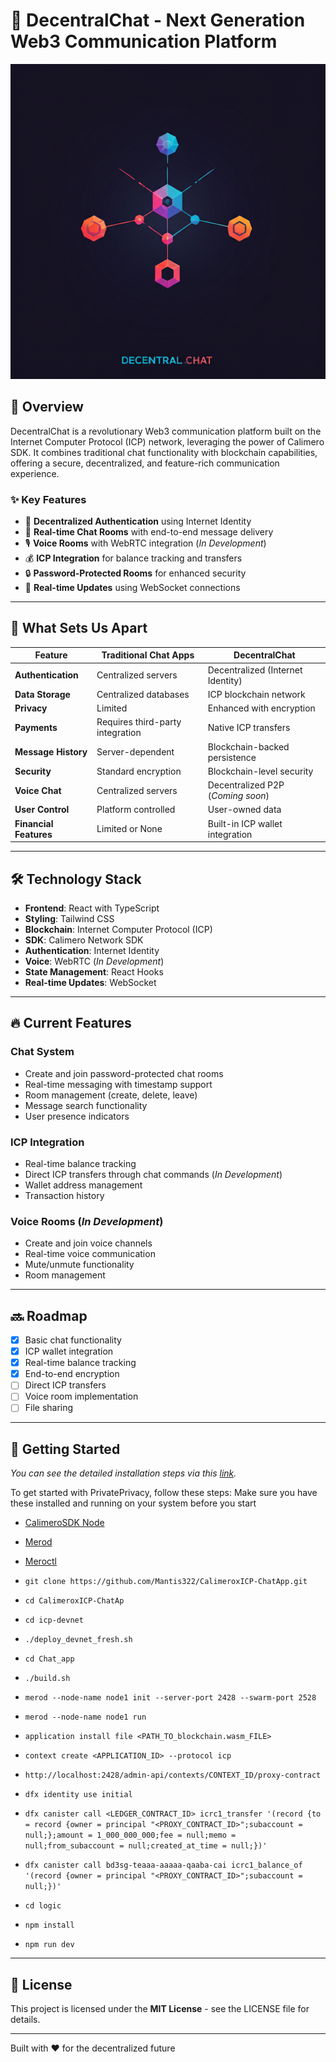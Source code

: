 # 🌟 DecentralChat - Next Generation Web3 Communication Platform  

![Logo](https://github.com/Mantis322/CalimeroxICP-ChatApp/blob/main/Chat_App/app/Logo.png)

## 🚀 Overview  
DecentralChat is a revolutionary Web3 communication platform built on the Internet Computer Protocol (ICP) network, leveraging the power of Calimero SDK. It combines traditional chat functionality with blockchain capabilities, offering a secure, decentralized, and feature-rich communication experience.  

### ✨ Key Features  
- 🔐 **Decentralized Authentication** using Internet Identity  
- 💬 **Real-time Chat Rooms** with end-to-end message delivery  
- 🎙️ **Voice Rooms** with WebRTC integration (*In Development*)  
- 💰 **ICP Integration** for balance tracking and transfers  
- 🔒 **Password-Protected Rooms** for enhanced security  
- 🔄 **Real-time Updates** using WebSocket connections  

---

## 🌟 What Sets Us Apart  

| Feature               | Traditional Chat Apps         | DecentralChat                          |
|-----------------------|-------------------------------|---------------------------------------|
| **Authentication**    | Centralized servers          | Decentralized (Internet Identity)     |
| **Data Storage**       | Centralized databases        | ICP blockchain network                |
| **Privacy**            | Limited                     | Enhanced with encryption              |
| **Payments**           | Requires third-party integration | Native ICP transfers                |
| **Message History**    | Server-dependent            | Blockchain-backed persistence         |
| **Security**           | Standard encryption         | Blockchain-level security             |
| **Voice Chat**         | Centralized servers         | Decentralized P2P (*Coming soon*)     |
| **User Control**       | Platform controlled         | User-owned data                       |
| **Financial Features** | Limited or None             | Built-in ICP wallet integration       |

---

## 🛠️ Technology Stack  

- **Frontend**: React with TypeScript  
- **Styling**: Tailwind CSS  
- **Blockchain**: Internet Computer Protocol (ICP)  
- **SDK**: Calimero Network SDK  
- **Authentication**: Internet Identity  
- **Voice**: WebRTC (*In Development*)  
- **State Management**: React Hooks  
- **Real-time Updates**: WebSocket  

---

## 🔥 Current Features  

### **Chat System**  
- Create and join password-protected chat rooms  
- Real-time messaging with timestamp support  
- Room management (create, delete, leave)  
- Message search functionality  
- User presence indicators  

### **ICP Integration**  
- Real-time balance tracking  
- Direct ICP transfers through chat commands (*In Development*)  
- Wallet address management  
- Transaction history  

### **Voice Rooms** (*In Development*)  
- Create and join voice channels  
- Real-time voice communication  
- Mute/unmute functionality  
- Room management  

---

## 🔜 Roadmap  

- [x] Basic chat functionality  
- [x] ICP wallet integration  
- [x] Real-time balance tracking
- [x] End-to-end encryption 
- [ ] Direct ICP transfers  
- [ ] Voice room implementation    
- [ ] File sharing  

---
## 🚀 Getting Started

*You can see the detailed installation steps via this [link](https://calimero-network.github.io/tutorials/awesome-projects/building-with-icp).*

To get started with PrivatePrivacy, follow these steps:
Make sure you have these installed and running on your system before you start
- [CalimeroSDK Node](https://calimero-network.github.io/getting-started/setup)
- [Merod](https://calimero-network.github.io/developer-tools/CLI/merod)
- [Meroctl](https://calimero-network.github.io/developer-tools/CLI/meroctl)

-  ```git clone https://github.com/Mantis322/CalimeroxICP-ChatApp.git```
- ```cd CalimeroxICP-ChatAp```
- ```cd icp-devnet```
- ```./deploy_devnet_fresh.sh```
- ```cd Chat_app```
- ```./build.sh```
- ```merod --node-name node1 init --server-port 2428 --swarm-port 2528```
- ```merod --node-name node1 run```
- ```application install file <PATH_TO_blockchain.wasm_FILE>```
- ```context create <APPLICATION_ID> --protocol icp```
- ```http://localhost:2428/admin-api/contexts/CONTEXT_ID/proxy-contract```
- ```dfx identity use initial```
- ```dfx canister call <LEDGER_CONTRACT_ID> icrc1_transfer '(record {to = record {owner = principal "<PROXY_CONTRACT_ID>";subaccount = null;};amount = 1_000_000_000;fee = null;memo = null;from_subaccount = null;created_at_time = null;})'```
- ```dfx canister call bd3sg-teaaa-aaaaa-qaaba-cai icrc1_balance_of '(record {owner = principal "<PROXY_CONTRACT_ID>";subaccount = null;})'```
- ```cd logic```
- ```npm install```
- ```npm run dev```

---

## 📄 License  
This project is licensed under the **MIT License** - see the LICENSE file for details.  

---

Built with ❤️ for the decentralized future

